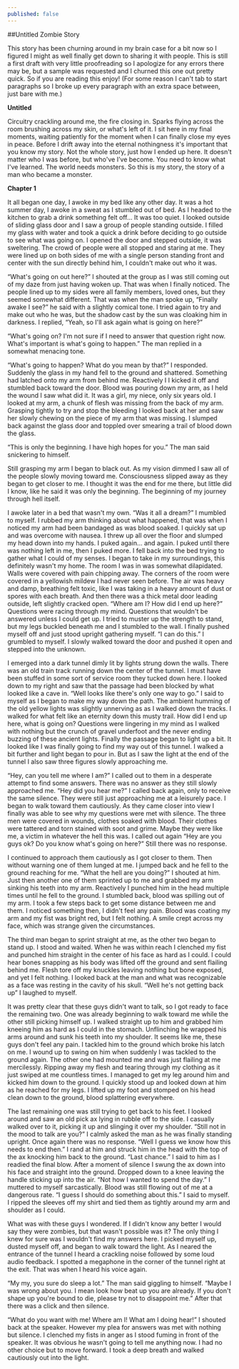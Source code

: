 ```yaml
---
published: false
---
```

##Untitled Zombie Story

This story has been churning around in my brain case for a bit now so I figured I might as well finally get down to sharing it with people. This is still a first draft with very little proofreading so I apologize for any errors there may be, but a sample was requested and I churned this one out pretty quick. So if you are reading this enjoy! (For some reason I can't tab to start paragraphs so I broke up every paragraph with an extra space between, just bare with me.)

**Untitled**

Circuitry crackling around me, the fire closing in. Sparks flying across the room brushing across my skin, or what's left of it. I sit here in my final moments, waiting patiently for the moment when I can finally close my eyes in peace. Before I drift away into the eternal nothingness it's important that you know my story. Not the whole story, just how I ended up here. It doesn't matter who I was before, but who've I’ve become. You need to know what I've learned. The world needs monsters. So this is my story, the story of a man who became a monster.
    
**Chapter 1**

It all began one day, I awoke in my bed like any other day. It was a hot summer day, I awoke in a sweat as I stumbled out of bed. As I headed to the kitchen to grab a drink something felt off… It was too quiet. I looked outside of sliding glass door and I saw a group of people standing outside. I filled my glass with water and took a quick a drink before deciding to go outside to see what was going on. I opened the door and stepped outside, it was sweltering.  The crowd of people were all stopped and staring at me. They were lined up on both sides of me with a single person standing front and center  with the sun directly behind him, I couldn't make out who it was.

“What's going on out here?” I shouted at the group as I was still coming out of my daze from just having woken up. That was when I finally noticed. The people lined up to my sides were all family members, loved ones, but they seemed somewhat different. That was when the man spoke up, “Finally awake I see?” he said with a slightly comical tone. I tried again to try and make out who he was, but the shadow cast by the sun was cloaking him in darkness. I replied, “Yeah, so I'll ask again what is going on here?”
    
“What's going on? I'm not sure if I need to answer that question right now. What's important is what's going to happen.” The man replied in a somewhat menacing tone.
    
“What's going to happen? What do you mean by that?” I responded. Suddenly the glass in my hand fell to the ground and shattered. Something had latched onto my arm from behind me. Reactively I I kicked it off and stumbled back toward the door. Blood was pouring down my arm, as I held the wound I saw what did it. It was a girl, my niece, only six years old. I looked at my arm, a chunk of flesh was missing from the back of my arm. Grasping tightly to try and stop the bleeding I looked back at her and saw her slowly chewing on the piece of my arm that was missing. I slumped back against the glass door and toppled over smearing a trail of blood down the glass.

“This is only the beginning. I have high hopes for you.” The man said snickering to himself.

Still grasping my arm I began to black out. As my vision dimmed I saw all of the people slowly moving toward me. Consciousness slipped away as they began to get closer to me.  I thought it was the end for me there, but little did I know, like he said it was only the beginning. The beginning of my journey through hell itself.

I awoke later in a bed that wasn't my own. “Was it all a dream?” I mumbled to myself. I rubbed my arm thinking about what happened, that was when I noticed my arm had been bandaged as was blood soaked. I quickly sat up and was overcome with nausea. I threw up all over the floor and slumped my head down into my hands. I puked again… and again. I puked until there was nothing left in me, then I puked more. I fell back into the bed trying to gather what I could of my senses. I began to take in my surroundings, this definitely wasn't my home. The room I was in was somewhat dilapidated. Walls were covered with pain chipping away. The corners of the room were covered in a yellowish mildew I had never seen before.  The air was heavy and damp, breathing felt toxic, like I was taking in a heavy amount of dust or spores with each breath. And then there was a thick metal door leading outside, left slightly cracked open. “Where am I? How did I end up here?” Questions were racing through my mind. Questions that wouldn't be answered unless I could get up. I tried to muster up the strength to stand, but my legs buckled beneath me and I stumbled to the wall. I finally pushed myself off and just stood upright gathering myself. “I can do this.” I grumbled to myself. I slowly walked toward the door and pushed it open and stepped into the unknown.

I emerged into a dark tunnel dimly lit by lights strung down the walls. There was an old train track running down the center of the tunnel. I must have been stuffed in some sort of service room they tucked down here. I looked down to my right and saw that the passage had been blocked by what looked like a cave in. “Well looks like there's only one way to go.” I said to myself as I began to make my way down the path. The ambient humming of the old yellow lights was slightly unnerving as as I walked down the tracks. I walked for what felt like an eternity down this musty trail. How did I end up here, what is going on? Questions were lingering in my mind as I walked with nothing but the crunch of gravel underfoot and the never ending buzzing of these ancient lights. Finally the passage began to light up a bit. It looked like I was finally going to find my way out of this tunnel. I walked a bit further and light began to pour in. But as I saw the light at the end of the tunnel I also saw three figures slowly approaching me.

“Hey, can you tell me where I am?” I called out to them in a desperate attempt to find some answers. There was no answer as they still slowly approached me. “Hey did you hear me?” I called back again, only to receive the same silence. They were still just approaching me at a leisurely pace. I began to walk toward them cautiously. As they came closer into view I finally was able to see why my questions were met with silence. The three men were covered in wounds, clothes soaked with blood. Their clothes were tattered and torn stained with soot and grime. Maybe they were like me, a victim in whatever the hell this was. I called out again “Hey are you guys ok? Do you know what's going on here?” Still there was no response.

I continued to approach them cautiously as I got closer to them. Then without warning one of them lunged at me. I jumped back and he fell to the ground reaching for me. “What the hell are you doing?” I shouted at him. Just then another one of them sprinted up to me and grabbed my arm sinking his teeth into my arm. Reactively I punched him in the head multiple times until he fell to the ground. I stumbled back, blood was spilling out of my arm. I took a few steps back to get some distance between me and them. I noticed something then, I didn't feel any pain. Blood was coating my arm and my fist was bright red, but I felt nothing. A smile crept across my face, which was strange given the circumstances.

The third man began to sprint straight at me, as the other two began to stand up. I stood and waited. When he was within reach I clenched my fist and punched him straight in the center of his face as hard as I could. I could hear bones snapping as his body was lifted off the ground and sent flailing behind me. Flesh tore off my knuckles leaving nothing but bone exposed, and yet I felt nothing. I looked back at the man and what was recognizable as a face was resting in the cavity of his skull. “Well he's not getting back up” I laughed to myself.

It was pretty clear that these guys didn't want to talk, so I got ready to face the remaining two. One was already beginning to walk toward me while the other still picking himself up.  I walked straight up to him and grabbed him kneeing him as hard as I could in the stomach. Unflinching he wrapped his arms around and sunk his teeth into my shoulder. It seems like me, these guys don't feel any pain. I tackled him to the ground which broke his latch on me. I wound up to swing on him when suddenly I was tackled to the ground again. The other one had mounted me and was just flailing at me mercilessly. Ripping away my flesh and tearing through my clothing as it just swiped at me countless times. I managed to get my leg around him and kicked him down to the ground. I quickly stood up and looked down at him as he reached for my legs. I lifted up my foot and stomped on his head clean down to the ground, blood splattering everywhere.

The last remaining one was still trying to get back to his feet. I looked around and saw an old pick ax lying in rubble off to the side. I casually walked over to it, picking it up and slinging it over my shoulder. “Still not in the mood to talk are you?” I calmly asked the man as he was finally standing upright. Once again there was no response. “Well I guess we know how this needs to end then.” I rand at him and struck him in the head with the top of the ax knocking him back to the ground. “Last chance.” I said to him as I readied the final blow. After a moment of silence I swung the ax down into his face and straight into the ground. Dropped down to a knee leaving the handle sticking up into the air. “Not how I wanted to spend the day.” I muttered to myself sarcastically. Blood was still flowing out of me at a dangerous rate. “I guess I should do something about this.” I said to myself. I ripped the sleeves off my shirt and tied them as tightly around my arm and shoulder as I could.

What was with these guys I wondered. If I didn't know any better I would say they were zombies, but that wasn't possible was it? The only thing I knew for sure was I wouldn't find my answers here. I picked myself up, dusted myself off, and began to walk toward the light. As I neared the entrance of the tunnel I heard a crackling noise followed by some loud audio feedback. I spotted a megaphone in the corner of the tunnel right at the exit. That was when I heard his voice again.

“My my, you sure do sleep a lot.” The man said giggling to himself. “Maybe I was wrong about you. I mean look how beat up you are already. If you don't shape up you're bound to die, please try not to disappoint me.” After that there was a click and then silence.

“What do you want with me! Where am I! What am I doing hear!” I shouted back at the speaker. However my plea for answers was met with nothing but silence. I clenched my fists in anger as I stood fuming in front of the speaker. It was obvious he wasn't going to tell me anything now. I had no other choice but to move forward. I took a deep breath and walked cautiously out into the light.